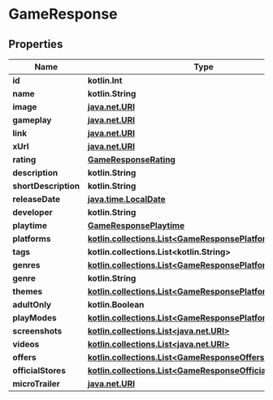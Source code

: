 
# GameResponse

## Properties
| Name | Type | Description | Notes |
| ------------ | ------------- | ------------- | ------------- |
| **id** | **kotlin.Int** |  |  [optional] |
| **name** | **kotlin.String** |  |  [optional] |
| **image** | [**java.net.URI**](java.net.URI.md) |  |  [optional] |
| **gameplay** | [**java.net.URI**](java.net.URI.md) |  |  [optional] |
| **link** | [**java.net.URI**](java.net.URI.md) |  |  [optional] |
| **xUrl** | [**java.net.URI**](java.net.URI.md) |  |  [optional] |
| **rating** | [**GameResponseRating**](GameResponseRating.md) |  |  [optional] |
| **description** | **kotlin.String** |  |  [optional] |
| **shortDescription** | **kotlin.String** |  |  [optional] |
| **releaseDate** | [**java.time.LocalDate**](java.time.LocalDate.md) |  |  [optional] |
| **developer** | **kotlin.String** |  |  [optional] |
| **playtime** | [**GameResponsePlaytime**](GameResponsePlaytime.md) |  |  [optional] |
| **platforms** | [**kotlin.collections.List&lt;GameResponsePlatformsInner&gt;**](GameResponsePlatformsInner.md) |  |  [optional] |
| **tags** | **kotlin.collections.List&lt;kotlin.String&gt;** |  |  [optional] |
| **genres** | [**kotlin.collections.List&lt;GameResponsePlatformsInner&gt;**](GameResponsePlatformsInner.md) |  |  [optional] |
| **genre** | **kotlin.String** |  |  [optional] |
| **themes** | [**kotlin.collections.List&lt;GameResponsePlatformsInner&gt;**](GameResponsePlatformsInner.md) |  |  [optional] |
| **adultOnly** | **kotlin.Boolean** |  |  [optional] |
| **playModes** | [**kotlin.collections.List&lt;GameResponsePlatformsInner&gt;**](GameResponsePlatformsInner.md) |  |  [optional] |
| **screenshots** | [**kotlin.collections.List&lt;java.net.URI&gt;**](java.net.URI.md) |  |  [optional] |
| **videos** | [**kotlin.collections.List&lt;java.net.URI&gt;**](java.net.URI.md) |  |  [optional] |
| **offers** | [**kotlin.collections.List&lt;GameResponseOffersInner&gt;**](GameResponseOffersInner.md) |  |  [optional] |
| **officialStores** | [**kotlin.collections.List&lt;GameResponseOfficialStoresInner&gt;**](GameResponseOfficialStoresInner.md) |  |  [optional] |
| **microTrailer** | [**java.net.URI**](java.net.URI.md) |  |  [optional] |



